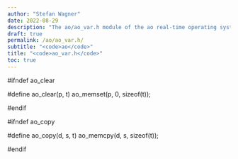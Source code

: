 ```yaml
---
author: "Stefan Wagner"
date: 2022-08-29
description: "The ao/ao_var.h module of the ao real-time operating system."
draft: true
permalink: /ao/ao_var.h/ 
subtitle: "<code>ao</code>"
title: "<code>ao_var.h</code>"
toc: true
---
```


#ifndef ao_clear

#define ao_clear(p, t)      ao_memset(p, 0, sizeof(t));

#endif

#ifndef ao_copy

#define ao_copy(d, s, t)    ao_memcpy(d, s, sizeof(t));

#endif

